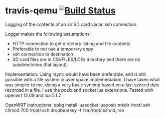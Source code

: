 # travis-qemu [![Build Status](https://travis-ci.org/alon/flashair-openwrt-logger.svg?branch=master)](https://travis-ci.org/alon/flashair-openwrt-logger)

Logging of the contents of an air SD card via an ssh connection.

Logger makes the following assumptions:
* HTTP connection to get directory listing and file contents
* Preferable to not use a temporary copy
* ssh connection to destination
* SD card files are in CSVFILES/LOG/ directory and there are no subdirectories (flat layout).

Implementation:
Using rsync would have been preferable, and is still possible with a file system in user space implementation. I have taken what was simpler to me, doing a very basic syncing based on a last synced date recorded in a file. I use the posix and socket lua extensions. Tested with openwrt 12.09 and lua 5.1.2

OpenWRT instructions:
opkg install luasocket luaposix
mkdir /root/.ssh
chmod 700 /root/.ssh
dropbearkey -t rsa /root/.ssh/id_rsa

